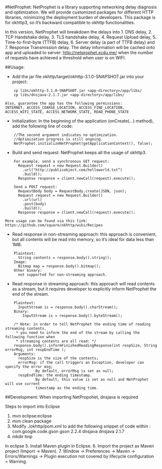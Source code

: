 #NetProphet:
NetProphet is a library supporting networking delay diagnosis and optimization. We will provide customized packages for different HTTP libraries, minimizing the deployment burden of developers. This package is for okhttp3, so it’s backward compatible to okhttp functionalities.

In this version, NetProphet will breakdown the delays into 1. DNS delay, 2. TCP Handshake delay, 3. TLS handshake delay, 4. Request Upload delay, 5. Time-to-first-byte (TTFB) delay, 6. Server delay (a part of TTFB delay) and 7. Response Transmission delay. The delay information will be cached onto app and uploaded to server: http://netprophet.xcdu.me/ when the number of requests have achieved a threshold when user is on WIFI.

##Usage:
* Add the jar file okhttp/target/okhttp-3.1.0-SNAPSHOT.jar into your project:
```
    cp libs/okhttp-3.1.0-SNAPSHOT.jar <app-directory>/app/libs/
    cp libs/dnsjava-2.1.7.jar <app-directory>/app/libs/
```
	Also, guarantee the app has the following permissions:
    INTERNET, ACCESS_COARSE_LOCATION, ACCESS_FINE_LOCATION, ACCESS_WIFI_STATE, ACCESS_NETWORK_STATE, READ_PHONE_STATE

* Initialization: In the beginning of the application (onCreate(…) method), add the following line of code:
```
    //The second argument indicates no optimization. 
    //Optimization progress is still ongoing.
    NetProphet.initializeNetProphet(getApplicationContext(), false); 
```
* Build and send request: NetProphet keeps all the usage of okhttp3.
```
    For example, send a synchronous GET request:
      Request request = new Request.Builder()
        .url("http://publicobject.com/helloworld.txt”)
        .build();
      Response response = client.newCall(request).execute();

    Send a POST request:
      RequestBody body = RequestBody.create(JSON, json);
      Request request = new Request.Builder()
        .url(url)
        .post(body)
        .build();
      Response response = client.newCall(request).execute();
```
    
    More usage can be found via this link: https://github.com/square/okhttp/wiki/Recipes

* Read response in non-streaming approach: this approach is convenient, but all contents will be read into memory, so it’s ideal for data less than 1MB.

```
    Plaintext:
      String contents = response.body().string();
    Image:
      Bitmap map = response.body().bitmap();
    Other binary:
      not supported for non-streaming approach. 
```

* Read response in streaming approach:  this approach will read contents as a stream, but it requires developer to explicitly inform NetProphet the end of the stream.

```
    Plaintext:
      InputStream is = response.body().charStream();
    Binary:
        InputStream is = response.body().byteStream();

    /* Note: in order to tell NetProphet the ending time of reading streaming contents, 
     * you need to inform the end of the stream by calling the following function when
     * streaming contents are all read: */
    response.body().informFinishedReadingResponse(int respSize, String errorMsg, int respEndTime );
    Arguments:
      respSize is the size of the contents;
      errorMsg: if the call triggers an Exception, developer can specify the error msg;
              By default, errorMsg is set as null;
      respEndTime: the ending timestamp. 
              By default, this value is set as null and NetProphet will use current 
              timestamp as the ending time.

```

##Development:
When importing NetPropohet, dnsjava is required

Steps to import into Eclipse
  1. mvn eclipse:eclipse
  2. mvn clean package
  3. Modify ./okhttp/pom.xml to add the following snippet of code within <dependencies></dependencies>: 
    <dependency>
      <groupId>com.google.code.gson</groupId>
      <artifactId>gson</artifactId>
      <version>2.2.4</version>
    </dependency> 
    <dependency>
      <groupId>dnsjava</groupId>
      <artifactId>dnsjava</artifactId>
      <version>2.1.7</version>
    </dependency>
  4. mkdir tmp

  In eclipse
  5. Install Maven plugin in Eclipse.
  6. Import the project as Maven project (Import -> Maven).
  7. Window -> Preferences -> Maven -> Errors/Warnings -> Plugin execution not covered by lifecycle configuration = Warning.


